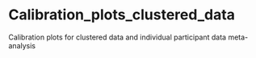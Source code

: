 # Calibration_plots_clustered_data
Calibration plots for clustered data and individual participant data meta-analysis
